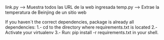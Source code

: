 link.py --> Muestra todos las URL de la web ingresada
temp.py --> Extrae la temperatura de Beinjing de un sitio web

If you haven´t the correct dependencies, package is already all dependencies: 
    1.- cd to the directory where requirements.txt is located
    2.- Activate your virtualenv
    3.- Run: pip install -r requirements.txt in your shell.

